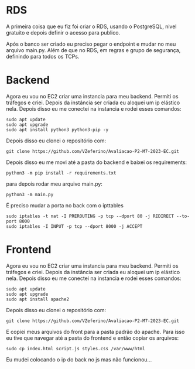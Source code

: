 # RDS

A primeira coisa que eu fiz foi criar o RDS, usando o PostgreSQL, nivel gratuito e depois definir o acesso para publico.

Após o banco ser criado eu preciso pegar o endpoint e mudar no meu arquivo main.py. Além de que no RDS, em regras e grupo de segurança, definindo para todos os TCPs.

# Backend

Agora eu vou no EC2 criar uma instancia para meu backend. Permiti os tráfegos e criei. Depois da instância ser criada eu aloquei um ip elástico nela. Depois disso eu me conectei na instancia e rodei esses comandos:

```
sudo apt update
sudo apt upgrade
sudo apt install python3 python3-pip -y
```

Depois disso eu clonei o repositório com:

```
git clone https://github.com/VZeferino/Avaliacao-P2-M7-2023-EC.git
```

Depois disso eu me movi até a pasta do backend e baixei os requirements:

```
python3 -m pip install -r requirements.txt
```

para depois rodar meu arquivo main.py:

```
python3 -m main.py
```

É preciso mudar a porta no back com o ipttables

```
sudo iptables -t nat -I PREROUTING -p tcp --dport 80 -j REDIRECT --to-port 8000
sudo iptables -I INPUT -p tcp --dport 8000 -j ACCEPT
```

# Frontend

Agora eu vou no EC2 criar uma instancia para meu backend. Permiti os tráfegos e criei. Depois da instância ser criada eu aloquei um ip elástico nela. Depois disso eu me conectei na instancia e rodei esses comandos:

```
sudo apt update
sudo apt upgrade
sudo apt install apache2
```

Depois disso eu clonei o repositório com:

```
git clone https://github.com/VZeferino/Avaliacao-P2-M7-2023-EC.git
```

E copiei meus arquivos do front para a pasta padrão do apache. Para isso eu tive que navegar até a pasta do frontend e então copiar os arquivos:

```
sudo cp index.html script.js styles.css /var/www/html
```

Eu mudei colocando o ip do back no js mas não funcionou...
